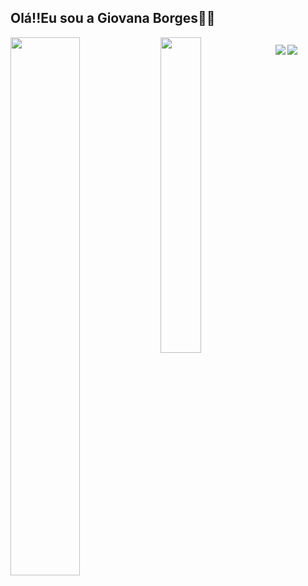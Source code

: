 ## Olá!!Eu sou a Giovana Borges👋🏾

<img align="left" width="47%" src="https://github-readme-stats.vercel.app/api?username=gigidborges&show_icons=true&theme=tokyonight"/>
<img align="left" width="36%" src="https://github-readme-stats.vercel.app/api/top-langs/?username=gigidborges&layout=compact&theme=tokyonight"/>




##
<a href="https://www.instagram.com/gigidborges/"><img align="left" src="https://img.shields.io/badge/Instagram-black.svg?style=for-the-badge&logo=Instagram&logoColor=white)"></a>
<a href="https://www.linkedin.com/in/giovana-dos-santos-borges-20445924b/"><img align="left" src="https://img.shields.io/badge/linkedin-black.svg?style=for-the-badge&logo=linkedin&logoColor=white"></a>
